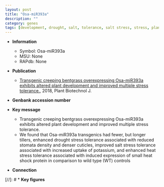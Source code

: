 ```yaml
---
layout: post
title: "Osa-miR393a"
description: ""
category: genes
tags: [development, drought, salt, tolerance, salt stress, stress, plant development, drought stress, stomata, drought stress , stress tolerance]
---
```


* **Information**  
    + Symbol: Osa-miR393a  
    + MSU: None  
    + RAPdb: None  

* **Publication**  
    + [Transgenic creeping bentgrass overexpressing Osa-miR393a exhibits altered plant development and improved multiple stress tolerance.](http://www.ncbi.nlm.nih.gov/pubmed?term=Transgenic+creeping+bentgrass+overexpressing+Osa-miR393a+exhibits+altered+plant+development+and+improved+multiple+stress+tolerance.%5BTitle%5D), 2018, Plant Biotechnol J.

* **Genbank accession number**  

* **Key message**  
    + Transgenic creeping bentgrass overexpressing Osa-miR393a exhibits altered plant development and improved multiple stress tolerance.
    + We found that Osa-miR393a transgenics had fewer, but longer tillers, enhanced drought stress tolerance associated with reduced stomata density and denser cuticles, improved salt stress tolerance associated with increased uptake of potassium, and enhanced heat stress tolerance associated with induced expression of small heat shock protein in comparison to wild type (WT) controls

* **Connection**  

[//]: # * **Key figures**  


